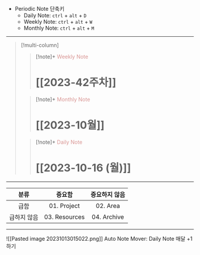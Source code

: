 - Periodic Note 단축키
	- Daily Note: `ctrl` + `alt` + `D`
	- Weekly Note: `ctrl` + `alt` + `W`
	- Monthly Note: `ctrl` + `alt` + `M`

---

> [!multi-column]
>
>> [!note]+ <font color="#d99694">Weekly Note</font>
>> # [[2023-42주차]]
>
>> [!note]+ <font color="#d99694">Monthly Note</font>
>> # [[2023-10월]]
>
>> [!note]+ <font color="#d99694">Daily Note</font>
>> # [[2023-10-16 (월)]]
>> 

---

|    분류     |  중요함   | 중요하지 않음 |
|:-----------:|:---------:|:-------------:|
|    급함     |  01. Project  |     02. Area      |
| 급하지 않음 | 03. Resources |    04. Archive    |

---
![[Pasted image 20231013015022.png]]
Auto Note Mover: Daily Note 매달 +1 하기